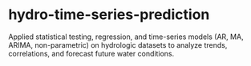 # hydro-time-series-prediction
Applied statistical testing, regression, and time-series models (AR, MA, ARIMA, non-parametric) on hydrologic datasets to analyze trends, correlations, and forecast future water conditions.
